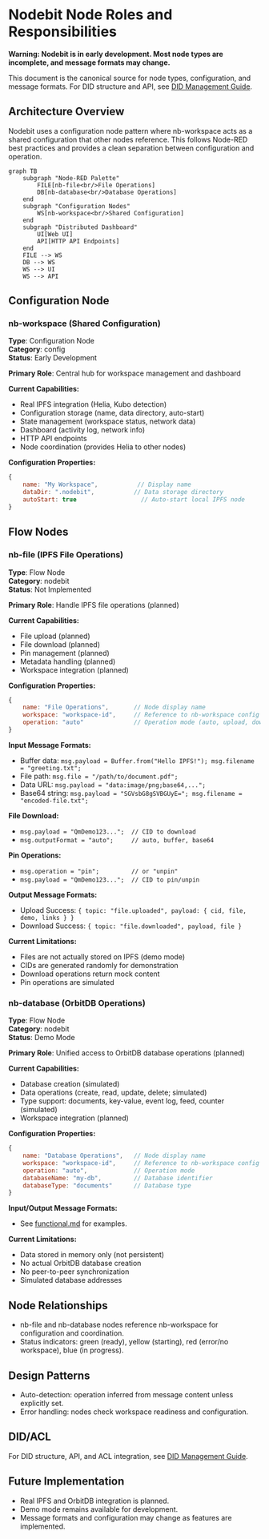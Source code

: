 # Nodebit Node Roles and Responsibilities

**Warning: Nodebit is in early development. Most node types are incomplete, and message formats may change.**

This document is the canonical source for node types, configuration, and message formats. For DID structure and API, see [DID Management Guide](./did-management-guide.md).

## Architecture Overview

Nodebit uses a configuration node pattern where nb-workspace acts as a shared configuration that other nodes reference. This follows Node-RED best practices and provides a clean separation between configuration and operation.

```mermaid
graph TB
    subgraph "Node-RED Palette"
        FILE[nb-file<br/>File Operations]
        DB[nb-database<br/>Database Operations]
    end
    subgraph "Configuration Nodes"
        WS[nb-workspace<br/>Shared Configuration]
    end
    subgraph "Distributed Dashboard"
        UI[Web UI]
        API[HTTP API Endpoints]
    end
    FILE --> WS
    DB --> WS
    WS --> UI
    WS --> API
```

## Configuration Node

### nb-workspace (Shared Configuration)
**Type**: Configuration Node  
**Category**: config  
**Status**: Early Development  

**Primary Role**: Central hub for workspace management and dashboard

**Current Capabilities:**
- Real IPFS integration (Helia, Kubo detection)
- Configuration storage (name, data directory, auto-start)
- State management (workspace status, network data)
- Dashboard (activity log, network info)
- HTTP API endpoints
- Node coordination (provides Helia to other nodes)

**Configuration Properties:**
```javascript
{
    name: "My Workspace",           // Display name
    dataDir: ".nodebit",           // Data storage directory
    autoStart: true                  // Auto-start local IPFS node
}
```

## Flow Nodes

### nb-file (IPFS File Operations)
**Type**: Flow Node  
**Category**: nodebit  
**Status**: Not Implemented  

**Primary Role**: Handle IPFS file operations (planned)

**Current Capabilities:**
- File upload (planned)
- File download (planned)
- Pin management (planned)
- Metadata handling (planned)
- Workspace integration (planned)

**Configuration Properties:**
```javascript
{
    name: "File Operations",       // Node display name
    workspace: "workspace-id",     // Reference to nb-workspace config
    operation: "auto"              // Operation mode (auto, upload, download, pin, unpin, info)
}
```

**Input Message Formats:**
- Buffer data: `msg.payload = Buffer.from("Hello IPFS!"); msg.filename = "greeting.txt";`
- File path: `msg.file = "/path/to/document.pdf";`
- Data URL: `msg.payload = "data:image/png;base64,...";`
- Base64 string: `msg.payload = "SGVsbG8gSVBGUyE="; msg.filename = "encoded-file.txt";`

**File Download:**
- `msg.payload = "QmDemo123...";  // CID to download`
- `msg.outputFormat = "auto";     // auto, buffer, base64`

**Pin Operations:**
- `msg.operation = "pin";         // or "unpin"`
- `msg.payload = "QmDemo123...";  // CID to pin/unpin`

**Output Message Formats:**
- Upload Success: `{ topic: "file.uploaded", payload: { cid, file, demo, links } }`
- Download Success: `{ topic: "file.downloaded", payload, file }`

**Current Limitations:**
- Files are not actually stored on IPFS (demo mode)
- CIDs are generated randomly for demonstration
- Download operations return mock content
- Pin operations are simulated

### nb-database (OrbitDB Operations)
**Type**: Flow Node  
**Category**: nodebit  
**Status**: Demo Mode  

**Primary Role**: Unified access to OrbitDB database operations (planned)

**Current Capabilities:**
- Database creation (simulated)
- Data operations (create, read, update, delete; simulated)
- Type support: documents, key-value, event log, feed, counter (simulated)
- Workspace integration (planned)

**Configuration Properties:**
```javascript
{
    name: "Database Operations",   // Node display name
    workspace: "workspace-id",     // Reference to nb-workspace config
    operation: "auto",             // Operation mode
    databaseName: "my-db",         // Database identifier
    databaseType: "documents"      // Database type
}
```

**Input/Output Message Formats:**
- See [functional.md](./functional.md) for examples.

**Current Limitations:**
- Data stored in memory only (not persistent)
- No actual OrbitDB database creation
- No peer-to-peer synchronization
- Simulated database addresses

## Node Relationships

- nb-file and nb-database nodes reference nb-workspace for configuration and coordination.
- Status indicators: green (ready), yellow (starting), red (error/no workspace), blue (in progress).

## Design Patterns

- Auto-detection: operation inferred from message content unless explicitly set.
- Error handling: nodes check workspace readiness and configuration.

## DID/ACL

For DID structure, API, and ACL integration, see [DID Management Guide](./did-management-guide.md).

## Future Implementation

- Real IPFS and OrbitDB integration is planned.
- Demo mode remains available for development.
- Message formats and configuration may change as features are implemented.